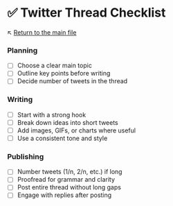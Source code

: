 # ✅ Twitter Thread Checklist

↖️ [Return to the main file](../README.md)

### Planning
- [ ] Choose a clear main topic
- [ ] Outline key points before writing
- [ ] Decide number of tweets in the thread

### Writing
- [ ] Start with a strong hook
- [ ] Break down ideas into short tweets
- [ ] Add images, GIFs, or charts where useful
- [ ] Use a consistent tone and style

### Publishing
- [ ] Number tweets (1/n, 2/n, etc.) if long
- [ ] Proofread for grammar and clarity
- [ ] Post entire thread without long gaps
- [ ] Engage with replies after posting
